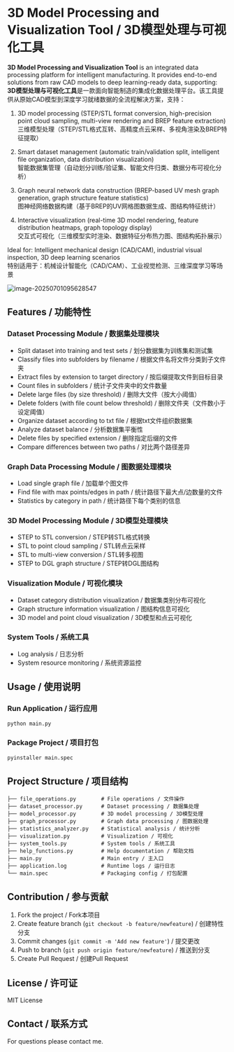 # 3D Model Processing and Visualization Tool / 3D模型处理与可视化工具

**3D Model Processing and Visualization Tool** is an integrated data processing platform for intelligent manufacturing. It provides end-to-end solutions from raw CAD models to deep learning-ready data, supporting:  
**3D模型处理与可视化工具**是一款面向智能制造的集成化数据处理平台。该工具提供从原始CAD模型到深度学习就绪数据的全流程解决方案，支持：

1) 3D model processing (STEP/STL format conversion, high-precision point cloud sampling, multi-view rendering and BREP feature extraction)  
   三维模型处理（STEP/STL格式互转、高精度点云采样、多视角渲染及BREP特征提取）

2) Smart dataset management (automatic train/validation split, intelligent file organization, data distribution visualization)  
   智能数据集管理（自动划分训练/验证集、智能文件归类、数据分布可视化分析）

3) Graph neural network data construction (BREP-based UV mesh graph generation, graph structure feature statistics)  
   图神经网络数据构建（基于BREP的UV网格图数据生成、图结构特征统计）

4) Interactive visualization (real-time 3D model rendering, feature distribution heatmaps, graph topology display)  
   交互式可视化（三维模型实时渲染、数据特征分布热力图、图结构拓扑展示）

Ideal for: Intelligent mechanical design (CAD/CAM), industrial visual inspection, 3D deep learning scenarios  
特别适用于：机械设计智能化（CAD/CAM）、工业视觉检测、三维深度学习等场景

![image-20250701095628547](C:\Users\su\AppData\Roaming\Typora\typora-user-images\image-20250701095628547.png)

## Features / 功能特性

### Dataset Processing Module / 数据集处理模块

- Split dataset into training and test sets / 划分数据集为训练集和测试集
- Classify files into subfolders by filename / 根据文件名将文件分类到子文件夹
- Extract files by extension to target directory / 按后缀提取文件到目标目录
- Count files in subfolders / 统计子文件夹中的文件数量
- Delete large files (by size threshold) / 删除大文件（按大小阈值）
- Delete folders (with file count below threshold) / 删除文件夹（文件数小于设定阈值）
- Organize dataset according to txt file / 根据txt文件组织数据集
- Analyze dataset balance / 分析数据集平衡性
- Delete files by specified extension / 删除指定后缀的文件
- Compare differences between two paths / 对比两个路径差异

### Graph Data Processing Module / 图数据处理模块

- Load single graph file / 加载单个图文件
- Find file with max points/edges in path / 统计路径下最大点/边数量的文件
- Statistics by category in path / 统计路径下每个类别的信息

### 3D Model Processing Module / 3D模型处理模块

- STEP to STL conversion / STEP转STL格式转换
- STL to point cloud sampling / STL转点云采样
- STL to multi-view conversion / STL转多视图
- STEP to DGL graph structure / STEP转DGL图结构

### Visualization Module / 可视化模块

- Dataset category distribution visualization / 数据集类别分布可视化
- Graph structure information visualization / 图结构信息可视化
- 3D model and point cloud visualization / 3D模型和点云可视化

### System Tools / 系统工具

- Log analysis / 日志分析
- System resource monitoring / 系统资源监控

## Usage / 使用说明

### Run Application / 运行应用

```bash
python main.py
```

### Package Project / 项目打包

```bash
pyinstaller main.spec
```

## Project Structure / 项目结构

```
├── file_operations.py        # File operations / 文件操作
├── dataset_processor.py      # Dataset processing / 数据集处理
├── model_processor.py        # 3D model processing / 3D模型处理
├── graph_processor.py        # Graph data processing / 图数据处理
├── statistics_analyzer.py    # Statistical analysis / 统计分析
├── visualization.py          # Visualization / 可视化
├── system_tools.py           # System tools / 系统工具
├── help_functions.py         # Help documentation / 帮助文档
├── main.py                   # Main entry / 主入口
├── application.log           # Runtime logs / 运行日志
└── main.spec                 # Packaging config / 打包配置
```

## Contribution / 参与贡献

1. Fork the project / Fork本项目
2. Create feature branch (`git checkout -b feature/newfeature`) / 创建特性分支
3. Commit changes (`git commit -m 'Add new feature'`) / 提交更改
4. Push to branch (`git push origin feature/newfeature`) / 推送到分支
5. Create Pull Request / 创建Pull Request

## License / 许可证

MIT License

## Contact / 联系方式

For questions please contact me.
